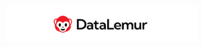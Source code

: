 [![Alt Text](https://github.com/Kishan0705/Kishan-SQL-Portfolio/blob/main/Images/DL.png?raw=true)](https://datalemur.com/profile)

